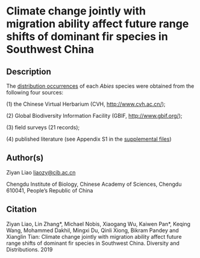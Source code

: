 # Climate change jointly with migration ability affect future range shifts of dominant fir species in Southwest China

## Description

The [distribution occurrences](https://github.com/optiforziyan/Liao-et-al-2019/blob/master/Abies_spp_rarefy_rarefied_points.csv) of each *Abies* species were obtained from the following four sources:

(1) the Chinese Virtual Herbarium (CVH, http://www.cvh.ac.cn/);

(2) Global Biodiversity Information Facility (GBIF, http://www.gbif.org/); 

(3) field surveys (21 records); 

(4) published literature (see Appendix S1 in the [supplemental files](https://github.com/optiforziyan/Liao-et-al-2019/blob/master/Literature%20contains%20Abies%20distribution%20data.md))

## Author(s)

Ziyan Liao liaozy@cib.ac.cn

Chengdu Institute of Biology, Chinese Academy of Sciences, Chengdu 610041, People’s Republic of China


## Citation
Ziyan Liao, Lin Zhang*, Michael Nobis, Xiaogang Wu, Kaiwen Pan*, Keqing Wang, Mohammed Dakhil, Mingxi Du, Qinli Xiong, Bikram Pandey and Xianglin Tian: Climate change jointly with migration ability affect future range shifts of dominant fir species in Southwest China. Diversity and Distributions. 2019
